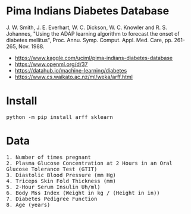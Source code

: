 # Pima Indians Diabetes Database

J. W. Smith, J. E. Everhart, W. C. Dickson, W. C. Knowler and
R. S. Johannes, "Using the ADAP learning algorithm to forecast the
onset of diabetes mellitus",
Proc. Annu. Symp. Comput. Appl. Med. Care, pp. 261-265, Nov. 1988.

- https://www.kaggle.com/uciml/pima-indians-diabetes-database
- https://www.openml.org/d/37
- https://datahub.io/machine-learning/diabetes
- https://www.cs.waikato.ac.nz/ml/weka/arff.html

# Install

<pre>
python -m pip install arff sklearn
</pre>

# Data

<pre>
1. Number of times pregnant
2. Plasma Glucose Concentration at 2 Hours in an Oral
Glucose Tolerance Test (GTIT)
3. Diastolic Blood Pressure (mm Hg)
4. Triceps Skin Fold Thickness (mm)
5. 2-Hour Serum Insulin Uh/ml)
6. Body Mss Index (Weight in kg / (Height in in))
7. Diabetes Pedigree Function
8. Age (years)
</pre>


